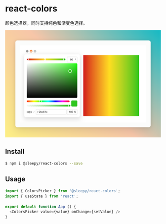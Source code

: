 # react-colors

颜色选择器，同时支持纯色和渐变色选择。

<p style="text-align: center">
  <img src="/assets/usage.png" />
</p>

## Install

```bash
$ npm i @sleepy/react-colors --save
```

## Usage

```js
import { ColorsPicker } from '@sleepy/react-colors';
import { useState } from 'react';

export default function App () {
  <ColorsPicker value={value} onChange={setValue} />
}
```